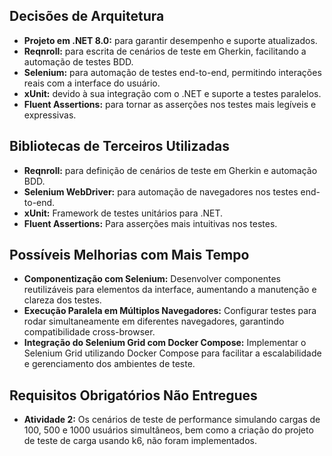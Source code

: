 ## Decisões de Arquitetura
- **Projeto em .NET 8.0:** para garantir desempenho e suporte atualizados.
- **Reqnroll:** para escrita de cenários de teste em Gherkin, facilitando a automação de testes BDD.
- **Selenium:** para automação de testes end-to-end, permitindo interações reais com a interface do usuário.
- **xUnit:** devido à sua integração com o .NET e suporte a testes paralelos.
- **Fluent Assertions:** para tornar as asserções nos testes mais legíveis e expressivas.

## Bibliotecas de Terceiros Utilizadas
- **Reqnroll:** para definição de cenários de teste em Gherkin e automação BDD.
- **Selenium WebDriver:** para automação de navegadores nos testes end-to-end.
- **xUnit:** Framework de testes unitários para .NET.
- **Fluent Assertions:** Para asserções mais intuitivas nos testes.

## Possíveis Melhorias com Mais Tempo
- **Componentização com Selenium:** Desenvolver componentes reutilizáveis para elementos da interface, aumentando a manutenção e clareza dos testes.
- **Execução Paralela em Múltiplos Navegadores:** Configurar testes para rodar simultaneamente em diferentes navegadores, garantindo compatibilidade cross-browser.
- **Integração do Selenium Grid com Docker Compose:** Implementar o Selenium Grid utilizando Docker Compose para facilitar a escalabilidade e gerenciamento dos ambientes de teste.

## Requisitos Obrigatórios Não Entregues
- **Atividade 2:** Os cenários de teste de performance simulando cargas de 100, 500 e 1000 usuários simultâneos, bem como a criação do projeto de teste de carga usando k6, não foram
implementados.
